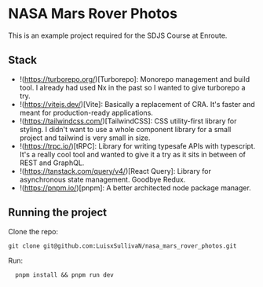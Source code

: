 # NASA Mars Rover Photos

This is an example project required for the SDJS Course at Enroute.

## Stack

* !(https://turborepo.org/)[Turborepo]: Monorepo management and build tool. I already had used Nx in the past so I wanted to give turborepo a try.
* !(https://vitejs.dev/)[Vite]: Basically a replacement of CRA. It's faster and meant for production-ready applications.
* !(https://tailwindcss.com/)[TailwindCSS]: CSS utility-first library for styling. I didn't want to use a whole component library for a small project and tailwind is very small in size.
* !(https://trpc.io/)[tRPC]: Library for writing typesafe APIs with typescript. It's a really cool tool and wanted to give it a try as it sits in between of REST and GraphQL.
* !(https://tanstack.com/query/v4/)[React Query]: Library for asynchronous state management. Goodbye Redux.
* !(https://pnpm.io/)[pnpm]: A better architected node package manager.

## Running the project

Clone the repo:
```
git clone git@github.com:LuisxSullivaN/nasa_mars_rover_photos.git
```

Run:
```
  pnpm install && pnpm run dev
```
